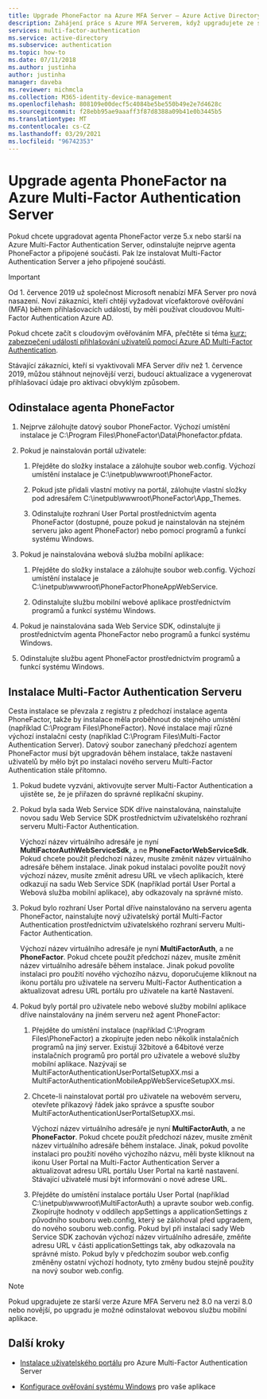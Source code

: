 ```yaml
---
title: Upgrade PhoneFactor na Azure MFA Server – Azure Active Directory
description: Zahájení práce s Azure MFA Serverem, když upgradujete ze staršího agenta PhoneFactor
services: multi-factor-authentication
ms.service: active-directory
ms.subservice: authentication
ms.topic: how-to
ms.date: 07/11/2018
ms.author: justinha
author: justinha
manager: daveba
ms.reviewer: michmcla
ms.collection: M365-identity-device-management
ms.openlocfilehash: 808109e00decf5c4084be5be550b49e2e7d4628c
ms.sourcegitcommit: f28ebb95ae9aaaff3f87d8388a09b41e0b3445b5
ms.translationtype: MT
ms.contentlocale: cs-CZ
ms.lasthandoff: 03/29/2021
ms.locfileid: "96742353"
---
```

# <a name="upgrade-the-phonefactor-agent-to-azure-multi-factor-authentication-server"></a>Upgrade agenta PhoneFactor na Azure Multi-Factor Authentication Server

Pokud chcete upgradovat agenta PhoneFactor verze 5.x nebo starší na Azure Multi-Factor Authentication Server, odinstalujte nejprve agenta PhoneFactor a připojené součásti. Pak lze instalovat Multi-Factor Authentication Server a jeho připojené součásti.

> [!IMPORTANT]
> Od 1. července 2019 už společnost Microsoft nenabízí MFA Server pro nová nasazení. Noví zákazníci, kteří chtějí vyžadovat vícefaktorové ověřování (MFA) během přihlašovacích událostí, by měli používat cloudovou Multi-Factor Authentication Azure AD.
>
> Pokud chcete začít s cloudovým ověřováním MFA, přečtěte si téma [kurz: zabezpečení událostí přihlašování uživatelů pomocí Azure AD Multi-Factor Authentication](tutorial-enable-azure-mfa.md).
>
> Stávající zákazníci, kteří si vyaktivovali MFA Server dřív než 1. července 2019, můžou stáhnout nejnovější verzi, budoucí aktualizace a vygenerovat přihlašovací údaje pro aktivaci obvyklým způsobem.

## <a name="uninstall-the-phonefactor-agent"></a>Odinstalace agenta PhoneFactor

1. Nejprve zálohujte datový soubor PhoneFactor. Výchozí umístění instalace je C:\Program Files\PhoneFactor\Data\Phonefactor.pfdata.

2. Pokud je nainstalován portál uživatele:
   1. Přejděte do složky instalace a zálohujte soubor web.config. Výchozí umístění instalace je C:\inetpub\wwwroot\PhoneFactor.

   2. Pokud jste přidali vlastní motivy na portál, zálohujte vlastní složky pod adresářem C:\inetpub\wwwroot\PhoneFactor\App_Themes.

   3. Odinstalujte rozhraní User Portal prostřednictvím agenta PhoneFactor (dostupné, pouze pokud je nainstalován na stejném serveru jako agent PhoneFactor) nebo pomocí programů a funkcí systému Windows.

3. Pokud je nainstalována webová služba mobilní aplikace:

   1. Přejděte do složky instalace a zálohujte soubor web.config. Výchozí umístění instalace je C:\inetpub\wwwroot\PhoneFactorPhoneAppWebService.

   2. Odinstalujte službu mobilní webové aplikace prostřednictvím programů a funkcí systému Windows.

4. Pokud je nainstalována sada Web Service SDK, odinstalujte ji prostřednictvím agenta PhoneFactor nebo programů a funkcí systému Windows.

5. Odinstalujte službu agent PhoneFactor prostřednictvím programů a funkcí systému Windows.

## <a name="install-the-multi-factor-authentication-server"></a>Instalace Multi-Factor Authentication Serveru

Cesta instalace se převzala z registru z předchozí instalace agenta PhoneFactor, takže by instalace měla proběhnout do stejného umístění (například C:\Program Files\PhoneFactor). Nové instalace mají různé výchozí instalační cesty (například C:\Program Files\Multi-Factor Authentication Server). Datový soubor zanechaný předchozí agentem PhoneFactor musí být upgradován během instalace, takže nastavení uživatelů by mělo být po instalaci nového serveru Multi-Factor Authentication stále přítomno.

1. Pokud budete vyzváni, aktivovujte server Multi-Factor Authentication a ujistěte se, že je přiřazen do správné replikační skupiny.

2. Pokud byla sada Web Service SDK dříve nainstalována, nainstalujte novou sadu Web Service SDK prostřednictvím uživatelského rozhraní serveru Multi-Factor Authentication.

   Výchozí název virtuálního adresáře je nyní **MultiFactorAuthWebServiceSdk**, a ne **PhoneFactorWebServiceSdk**. Pokud chcete použít předchozí název, musíte změnit název virtuálního adresáře během instalace. Jinak pokud instalaci povolíte použít nový výchozí název, musíte změnit adresu URL ve všech aplikacích, které odkazují na sadu Web Service SDK (například portál User Portal a Webová služba mobilní aplikace), aby odkazovaly na správné místo.

3. Pokud bylo rozhraní User Portal dříve nainstalováno na serveru agenta PhoneFactor, nainstalujte nový uživatelský portál Multi-Factor Authentication prostřednictvím uživatelského rozhraní serveru Multi-Factor Authentication.

   Výchozí název virtuálního adresáře je nyní **MultiFactorAuth**, a ne **PhoneFactor**. Pokud chcete použít předchozí název, musíte změnit název virtuálního adresáře během instalace. Jinak pokud povolíte instalaci pro použití nového výchozího názvu, doporučujeme kliknout na ikonu portálu pro uživatele na serveru Multi-Factor Authentication a aktualizovat adresu URL portálu pro uživatele na kartě Nastavení.

4. Pokud byly portál pro uživatele nebo webové služby mobilní aplikace dříve nainstalovány na jiném serveru než agent PhoneFactor:

   1. Přejděte do umístění instalace (například C:\Program Files\PhoneFactor) a zkopírujte jeden nebo několik instalačních programů na jiný server. Existují 32bitové a 64bitové verze instalačních programů pro portál pro uživatele a webové služby mobilní aplikace. Nazývají se MultiFactorAuthenticationUserPortalSetupXX.msi a MultiFactorAuthenticationMobileAppWebServiceSetupXX.msi.

   2. Chcete-li nainstalovat portál pro uživatele na webovém serveru, otevřete příkazový řádek jako správce a spusťte soubor MultiFactorAuthenticationUserPortalSetupXX.msi.

      Výchozí název virtuálního adresáře je nyní **MultiFactorAuth**, a ne **PhoneFactor**. Pokud chcete použít předchozí název, musíte změnit název virtuálního adresáře během instalace. Jinak, pokud povolíte instalaci pro použití nového výchozího názvu, měli byste kliknout na ikonu User Portal na Multi-Factor Authentication Server a aktualizovat adresu URL portálu User Portal na kartě nastavení. Stávající uživatelé musí být informováni o nové adrese URL.

   3. Přejděte do umístění instalace portálu User Portal (například C:\inetpub\wwwroot\MultiFactorAuth) a upravte soubor web.config. Zkopírujte hodnoty v oddílech appSettings a applicationSettings z původního souboru web.config, který se zálohoval před upgradem, do nového souboru web.config. Pokud byl při instalaci sady Web Service SDK zachován výchozí název virtuálního adresáře, změňte adresu URL v části applicationSettings tak, aby odkazovala na správné místo. Pokud byly v předchozím soubor web.config změněny ostatní výchozí hodnoty, tyto změny budou stejně použity na nový soubor web.config.

> [!NOTE]
> Pokud upgradujete ze starší verze Azure MFA Serveru než 8.0 na verzi 8.0 nebo novější, po upgradu je možné odinstalovat webovou službu mobilní aplikace.

## <a name="next-steps"></a>Další kroky

- [Instalace uživatelského portálu](howto-mfaserver-deploy-userportal.md) pro Azure Multi-Factor Authentication Server

- [Konfigurace ověřování systému Windows](howto-mfaserver-windows.md) pro vaše aplikace 
